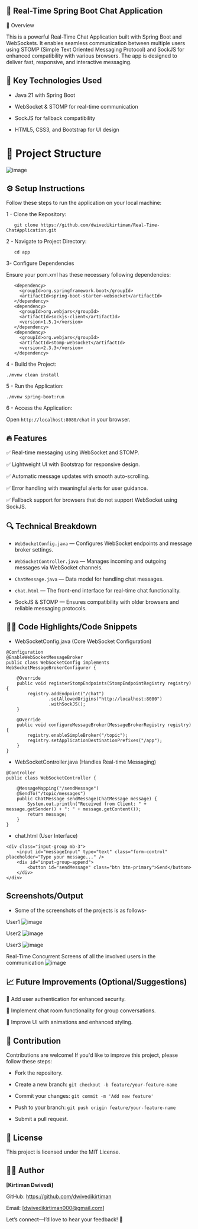 ## 📱 Real-Time Spring Boot Chat Application

🚀 Overview

This is a powerful Real-Time Chat Application built with Spring Boot and WebSockets. It enables seamless communication between multiple users using STOMP (Simple Text Oriented Messaging Protocol) and SockJS for enhanced compatibility with various browsers. The app is designed to deliver fast, responsive, and interactive messaging.

## 🧩 Key Technologies Used

- Java 21 with Spring Boot

- WebSocket & STOMP for real-time communication

- SockJS for fallback compatibility

- HTML5, CSS3, and Bootstrap for UI design

# 📂 Project Structure

![image](https://github.com/user-attachments/assets/911aac36-037d-4976-85db-c807e15e3f50)

## ⚙️ Setup Instructions

Follow these steps to run the application on your local machine:

1 - Clone the Repository:
```
   git clone https://github.com/dwivedikirtiman/Real-Time-ChatApplication.git
```
2 - Navigate to Project Directory:
```
   cd app
```

3- Configure Dependencies

Ensure your pom.xml has these necessary following dependencies:

 ```
    <dependency>
      <groupId>org.springframework.boot</groupId>
      <artifactId>spring-boot-starter-websocket</artifactId>
    </dependency>
    <dependency>
      <groupId>org.webjars</groupId>
      <artifactId>sockjs-client</artifactId>
      <version>1.5.1</version>
    </dependency>
    <dependency>
      <groupId>org.webjars</groupId>
      <artifactId>stomp-websocket</artifactId>
      <version>2.3.3</version>
    </dependency>
```

4 - Build the Project:
```
./mvnw clean install
```

5 - Run the Application:
```
./mvnw spring-boot:run
```

6 - Access the Application:

Open ```http://localhost:8080/chat``` in your browser.

## 🔥 Features

✅ Real-time messaging using WebSocket and STOMP.

✅ Lightweight UI with Bootstrap for responsive design.

✅ Automatic message updates with smooth auto-scrolling.

✅ Error handling with meaningful alerts for user guidance.

✅ Fallback support for browsers that do not support WebSocket using SockJS.

## 🔍 Technical Breakdown

- ```WebSocketConfig.java``` — Configures WebSocket endpoints and message broker settings.

- ```WebSocketController.java``` — Manages incoming and outgoing messages via WebSocket channels.

- ```ChatMessage.java``` — Data model for handling chat messages.

- ```chat.html``` — The front-end interface for real-time chat functionality.

- SockJS & STOMP — Ensures compatibility with older browsers and reliable messaging protocols.


## 🧑‍💻 Code Highlights/Code Snippets

- WebSocketConfig.java (Core WebSocket Configuration)

```
@Configuration
@EnableWebSocketMessageBroker
public class WebSocketConfig implements WebSocketMessageBrokerConfigurer {

    @Override
    public void registerStompEndpoints(StompEndpointRegistry registry) {
        registry.addEndpoint("/chat")
                .setAllowedOrigins("http://localhost:8080")
                .withSockJS();
    }

    @Override
    public void configureMessageBroker(MessageBrokerRegistry registry) {
        registry.enableSimpleBroker("/topic");
        registry.setApplicationDestinationPrefixes("/app");
    }
}

```

- WebSocketController.java (Handles Real-time Messaging)

```
@Controller
public class WebSocketController {

    @MessageMapping("/sendMessage")
    @SendTo("/topic/messages")
    public ChatMessage sendMessage(ChatMessage message) {
        System.out.println("Received from Client: " + message.getSender() + ": " + message.getContent());
        return message;
    }
}

```

- chat.html (User Interface)

```
<div class="input-group mb-3">
    <input id="messageInput" type="text" class="form-control" placeholder="Type your message..." />
    <div id="input-group-append">
        <button id="sendMessage" class="btn btn-primary">Send</button>
    </div>
</div>

```

## Screenshots/Output 

- Some of the screenshots of the projects is as follows-

User1
![image](https://github.com/user-attachments/assets/2ec99d61-2250-4b52-867b-2b9195fe1d77)

User2
![image](https://github.com/user-attachments/assets/6360ccc7-0f88-4bfd-b78c-e93becb50283)

User3
![image](https://github.com/user-attachments/assets/fd935a86-455b-4328-93bb-8ab19b4e747c)

Real-Time Concurrent Screens of all the involved users in the communication
![image](https://github.com/user-attachments/assets/eb8a0120-6f52-4050-b7a9-d990095c6de1)


## 📈 Future Improvements (Optional/Suggestions)

🔹 Add user authentication for enhanced security.

🔹 Implement chat room functionality for group conversations.

🔹 Improve UI with animations and enhanced styling.


## 🤝 Contribution

Contributions are welcome! If you'd like to improve this project, please follow these steps:

- Fork the repository.

- Create a new branch: ```git checkout -b feature/your-feature-name```

- Commit your changes: ```git commit -m 'Add new feature'```

- Push to your branch: ```git push origin feature/your-feature-name```

- Submit a pull request.

## 📜 License

This project is licensed under the MIT License.

## 👨‍💻 Author

**[Kirtiman Dwivedi]**

GitHub: https://github.com/dwivedikirtiman

Email: [dwivedikirtiman000@gmail.com]

Let’s connect—I’d love to hear your feedback! 🚀

